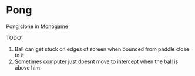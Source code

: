 Pong
====

Pong clone in Monogame

TODO:

1. Ball can get stuck on edges of screen when bounced from paddle close to it
2. Sometimes computer just doesnt move to intercept when the ball is above him
